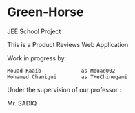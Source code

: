# Green-Horse 

JEE School Project 

This is a Product Reviews Web Application 

Work in progress by :

    Mouad Kaaib             as Mouad002
    Mohamed Chanigui        as THeChinegami

Under the supervision of our professor :

Mr. SADIQ
